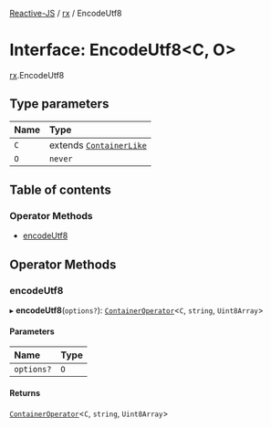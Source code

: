 [Reactive-JS](../README.md) / [rx](../modules/rx.md) / EncodeUtf8

# Interface: EncodeUtf8<C, O\>

[rx](../modules/rx.md).EncodeUtf8

## Type parameters

| Name | Type |
| :------ | :------ |
| `C` | extends [`ContainerLike`](containers.ContainerLike.md) |
| `O` | `never` |

## Table of contents

### Operator Methods

- [encodeUtf8](rx.EncodeUtf8.md#encodeutf8)

## Operator Methods

### encodeUtf8

▸ **encodeUtf8**(`options?`): [`ContainerOperator`](../modules/containers.md#containeroperator)<`C`, `string`, `Uint8Array`\>

#### Parameters

| Name | Type |
| :------ | :------ |
| `options?` | `O` |

#### Returns

[`ContainerOperator`](../modules/containers.md#containeroperator)<`C`, `string`, `Uint8Array`\>
